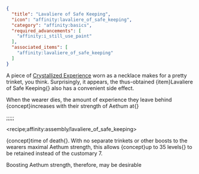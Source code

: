 ```json
{
  "title": "Lavaliere of Safe Keeping",
  "icon": "affinity:lavaliere_of_safe_keeping",
  "category": "affinity:basics",
  "required_advancements": [
    "affinity:i_still_use_paint"
  ],
  "associated_items": [
    "affinity:lavaliere_of_safe_keeping"
  ]
}
```

A piece of [Crystallized Experience](^affinity:crystallized_experience) worn as a necklace makes for a pretty trinket,
you think. Surprisingly, it appears, the thus-obtained {item}Lavaliere of Safe Keeping{} also has a convenient side effect.


When the wearer dies, the amount of experience they leave behind {concept}increases with their strength of Aethum at{}

;;;;;

<recipe;affinity:assembly/lavaliere_of_safe_keeping>

{concept}time of death{}. With no separate trinkets or other boosts to the wearers maximal Aethum strength, this allows
{concept}up to 35 levels{} to be retained instead of the customary 7.


Boosting Aethum strength, therefore, may be desirable